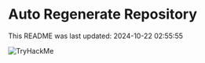# Auto Regenerate Repository

This README was last updated: 2024-10-22 02:55:55

 ![TryHackMe](https://tryhackme.com/badge/533634)